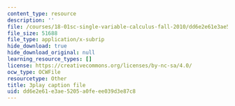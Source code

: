 ```yaml
---
content_type: resource
description: ''
file: /courses/18-01sc-single-variable-calculus-fall-2010/dd6e2e61e3ae5205a0feee039d3e87c8_BSAA0akmPEU.vtt
file_size: 51688
file_type: application/x-subrip
hide_download: true
hide_download_original: null
learning_resource_types: []
license: https://creativecommons.org/licenses/by-nc-sa/4.0/
ocw_type: OCWFile
resourcetype: Other
title: 3play caption file
uid: dd6e2e61-e3ae-5205-a0fe-ee039d3e87c8
---
```

